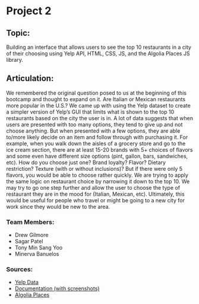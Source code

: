 # Project 2

## Topic: 
Building an interface that allows users to see the top 10 restaurants in a city of their choosing using Yelp API, HTML, CSS, JS, and the Algolia Places JS library.

## Articulation: 

  We remembered the original question posed to us at the beginning of this bootcamp and thought to expand on it. Are Italian or Mexican restaurants more popular in the U.S.? We came up with using the Yelp dataset to create a simpler version of Yelp’s GUI that limits what is shown to the top 10 restaurants based on the city the user is in. A lot of data suggests that when users are presented with too many options, they tend to give up and not choose anything. But when presented with a few options, they are able to/more likely decide on an item and follow through with purchasing it.
	For example, when you walk down the aisles of a grocery store and go to the ice cream section, there are at least 15-20 brands with 5+ choices of flavors and some even have different size options (pint, gallon, bars, sandwiches, etc). How do you choose just one? Brand loyalty? Flavor? Dietary restriction? Texture (with or without inclusions)? But if there were only 5 flavors, you would be able to choose rather quickly. 
  We are trying to apply the same logic on restaurant choice by narrowing it down to the top 10. We may try to go one step further and allow the user to choose the type of restaurant they are in the mood for (Italian, Mexican, etc). Ultimately, this would be useful for people who travel or might be going to a new city for work since they would be new to the area.


### Team Members: 
* Drew Gilmore
* Sagar Patel
* Tony Min Sang Yoo
* Minerva Banuelos

### Sources:
* [Yelp Data](https://www.yelp.com/dataset/)
* [Documentation (with screenshots)](https://www.yelp.com/dataset/documentation/main)
* [Algolia Places](https://community.algolia.com/places/)

